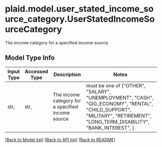 # plaid.model.user_stated_income_source_category.UserStatedIncomeSourceCategory

The income category for a specified income source

## Model Type Info
Input Type | Accessed Type | Description | Notes
------------ | ------------- | ------------- | -------------
str,  | str,  | The income category for a specified income source | must be one of ["OTHER", "SALARY", "UNEMPLOYMENT", "CASH", "GIG_ECONOMY", "RENTAL", "CHILD_SUPPORT", "MILITARY", "RETIREMENT", "LONG_TERM_DISABILITY", "BANK_INTEREST", ] 

[[Back to Model list]](../../README.md#documentation-for-models) [[Back to API list]](../../README.md#documentation-for-api-endpoints) [[Back to README]](../../README.md)

